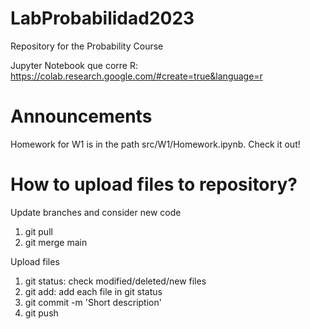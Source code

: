 # LabProbabilidad2023
Repository for the Probability Course

Jupyter Notebook que corre R:
https://colab.research.google.com/#create=true&language=r


# Announcements
Homework for W1 is in the path src/W1/Homework.ipynb. Check it out!


# How to upload files to repository?
Update branches and consider new code
1. git pull
2. git merge main

Upload files
1. git status: check modified/deleted/new files
2. git add: add each file in git status
3. git commit -m 'Short description'
4. git push
